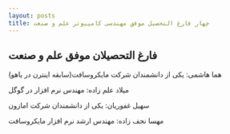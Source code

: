 ```yaml
---
layout: posts
title: چهار فارغ التحصیل موفق مهندسی کامپیوتر علم و صنعت
---
```


## فارغ التحصیلان موفق علم و صنعت 

هما هاشمی:
یکی از دانشمندان شرکت مایکروسافت(سابقه اینترن در یاهو)

میلاد علم زاده:
مهندس نرم افزار در گوگل

سهیل غفوریان:
یکی از دانشمندان شرکت امازون

مهسا نجف زاده:
مهندس ارشد نرم افزار مایکروسافت